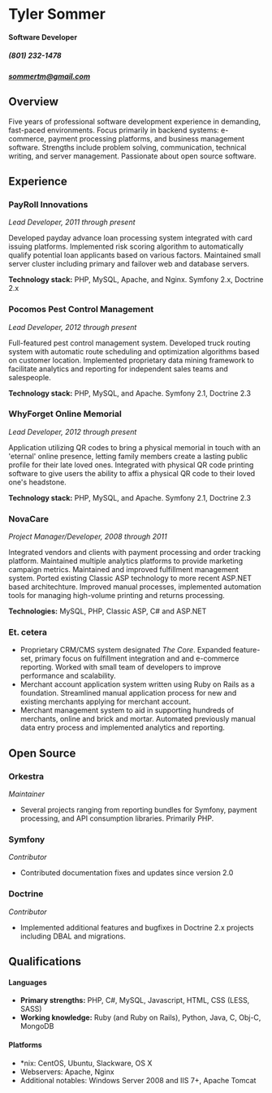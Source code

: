 Tyler Sommer
============

#### Software Developer
##### (801) 232-1478
##### sommertm@gmail.com

Overview
--------
Five years of professional software development experience in demanding, fast-paced environments. Focus primarily in backend systems: e-commerce, payment processing platforms, and business management software. Strengths include problem solving, communication, technical writing, and server management. Passionate about open source software.


Experience
----------

### PayRoll Innovations
_Lead Developer, 2011 through present_

Developed payday advance loan processing system integrated with card issuing platforms. Implemented risk scoring algorithm to automatically qualify potential loan applicants based on various factors. Maintained small server cluster including primary and failover web and database servers.

**Technology stack:** PHP, MySQL, Apache, and Nginx. Symfony 2.x, Doctrine 2.x


### Pocomos Pest Control Management
_Lead Developer, 2012 through present_

Full-featured pest control management system. Developed truck routing system with automatic route scheduling and optimization algorithms based on customer location. Implemented proprietary data mining framework to facilitate analytics and reporting for independent sales teams and salespeople.

**Technology stack:** PHP, MySQL, and Apache. Symfony 2.1, Doctrine 2.3


### WhyForget Online Memorial
_Lead Developer, 2012 through present_

Application utilizing QR codes to bring a physical memorial in touch with an 'eternal' online presence, letting family members create a lasting public profile for their late loved ones. Integrated with physical QR code printing software to give users the ability to affix a physical QR code to their loved one's headstone.

**Technology stack:** PHP, MySQL, and Apache. Symfony 2.1, Doctrine 2.3


### NovaCare
_Project Manager/Developer, 2008 through 2011_

Integrated vendors and clients with payment processing and order tracking platform. Maintained multiple analytics platforms to provide marketing campaign metrics. Maintained and improved fulfillment management system. Ported existing Classic ASP technology to more recent ASP.NET based architechture. Improved manual processes, implemented automation tools for managing high-volume printing and returns processing.

**Technologies:** MySQL, PHP, Classic ASP, C# and ASP.NET


### Et. cetera

 - Proprietary CRM/CMS system designated *The Core*. Expanded feature-set, primary focus on fulfillment integration and and e-commerce reporting. Worked with small team of developers to improve performance and scalability.
 - Merchant account application system written using Ruby on Rails as a foundation. Streamlined manual application process for new and existing merchants applying for merchant account.
 - Merchant management system to aid in supporting hundreds of merchants, online and brick and mortar. Automated previously manual data entry process and implemented analytics and reporting.


Open Source
-----------
### Orkestra
_Maintainer_

 - Several projects ranging from reporting bundles for Symfony, payment processing, and API consumption libraries. Primarily PHP.

### Symfony
_Contributor_

 - Contributed documentation fixes and updates since version 2.0

### Doctrine
_Contributor_

 - Implemented additional features and bugfixes in Doctrine 2.x projects including DBAL and migrations.


Qualifications
--------------

#### Languages
 - **Primary strengths:** PHP, C#, MySQL, Javascript, HTML, CSS (LESS, SASS)
 - **Working knowledge:** Ruby (and Ruby on Rails), Python, Java, C, Obj-C, MongoDB

#### Platforms
 - *nix: CentOS, Ubuntu, Slackware, OS X
 - Webservers: Apache, Nginx
 - Additional notables: Windows Server 2008 and IIS 7+, Apache Tomcat
